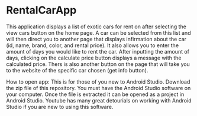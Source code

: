# RentalCarApp

This application displays a list of exotic cars for rent on after selecting the view cars button on the home page. A car can be selected from this list and will then direct you to another page that displays infirmation about the car (id, name, brand, color, and rental price). It also allows you to enter the amount of days you would like to rent the car. After inputting
the amount of days, clicking on the calculate price button displays a message with the calculated price. Thers is also
another button on the page that will take you to the website of the specific car chosen (get info button).

How to open app: This is for those of you new to Android Studio. 
 Download the zip file of this repository. You must have the Android Studio software on your computer.
 Once the file is extracted it can be opened as a project in Android Studio. Youtube has many great detourials 
 on working with Android Studio if you are new to using this software.
